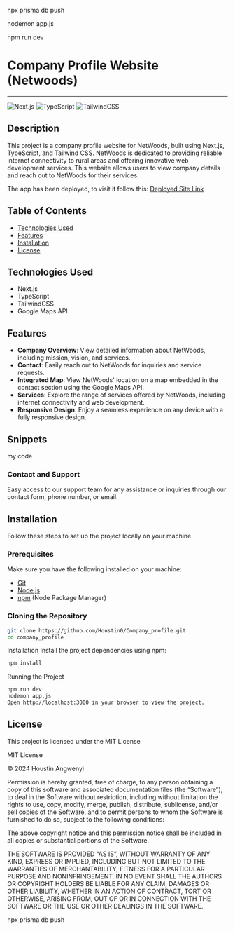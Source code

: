 npx prisma db push

nodemon app.js

npm run dev





# Company Profile Website (Netwoods)
<!-- ![Project Banner](https://yourcompanybanner.com/banner.png) -->
---

![Next.js](https://img.shields.io/badge/-Next_JS_14-black?style=for-the-badge&logoColor=white&logo=nextdotjs&color=000000)
![TypeScript](https://img.shields.io/badge/-TypeScript-black?style=for-the-badge&logoColor=white&logo=typescript&color=3178C6)
![TailwindCSS](https://img.shields.io/badge/-TailwindCSS-black?style=for-the-badge&logoColor=white&logo=tailwindcss&color=38B2AC)

## Description

This project is a company profile website for NetWoods, built using Next.js, TypeScript, and Tailwind CSS. NetWoods is dedicated to providing reliable internet connectivity to rural areas and offering innovative web development services. This website allows users to view company details and reach out to NetWoods for their services.

The app has been deployed, to visit it follow this: [Deployed Site Link](https://netwoods.onrender.com/)

## Table of Contents

- [Technologies Used](#technologies-used)
- [Features](#features)
- [Installation](#installation)
- [License](#license)

## Technologies Used

- Next.js
- TypeScript
- TailwindCSS
- Google Maps API

## Features

- **Company Overview**: View detailed information about NetWoods, including mission, vision, and services.
- **Contact**: Easily reach out to NetWoods for inquiries and service requests.
- **Integrated Map**: View NetWoods' location on a map embedded in the contact section using the Google Maps API.
- **Services**: Explore the range of services offered by NetWoods, including internet connectivity and web development.
- **Responsive Design**: Enjoy a seamless experience on any device with a fully responsive design.

## Snippets

my code

### Contact and Support

Easy access to our support team for any assistance or inquiries through our contact form, phone number, or email.

## Installation

Follow these steps to set up the project locally on your machine.

### Prerequisites

Make sure you have the following installed on your machine:

- [Git](https://git-scm.com/)
- [Node.js](https://nodejs.org/en)
- [npm](https://www.npmjs.com/) (Node Package Manager)

### Cloning the Repository

```bash
git clone https://github.com/Houstin0/Company_profile.git
cd company_profile
```

Installation
Install the project dependencies using npm:

```bash
npm install
```

Running the Project

```bash
npm run dev
nodemon app.js
Open http://localhost:3000 in your browser to view the project.
```

## License

This project is licensed under the MIT License 

MIT License

© 2024 Houstin Angwenyi

Permission is hereby granted, free of charge, to any person obtaining a copy of this software and associated documentation files (the “Software”), to deal in the Software without restriction, including without limitation the rights to use, copy, modify, merge, publish, distribute, sublicense, and/or sell copies of the Software, and to permit persons to whom the Software is furnished to do so, subject to the following conditions:

The above copyright notice and this permission notice shall be included in all copies or substantial portions of the Software.

THE SOFTWARE IS PROVIDED “AS IS”, WITHOUT WARRANTY OF ANY KIND, EXPRESS OR IMPLIED, INCLUDING BUT NOT LIMITED TO THE WARRANTIES OF MERCHANTABILITY, FITNESS FOR A PARTICULAR PURPOSE AND NONINFRINGEMENT. IN NO EVENT SHALL THE AUTHORS OR COPYRIGHT HOLDERS BE LIABLE FOR ANY CLAIM, DAMAGES OR OTHER LIABILITY, WHETHER IN AN ACTION OF CONTRACT, TORT OR OTHERWISE, ARISING FROM, OUT OF OR IN CONNECTION WITH THE SOFTWARE OR THE USE OR OTHER DEALINGS IN THE SOFTWARE.


npx prisma db push
